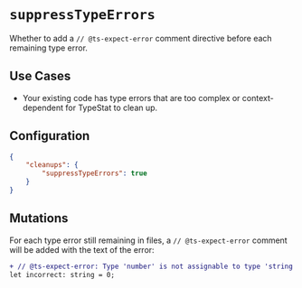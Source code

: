 # `suppressTypeErrors`

Whether to add a `// @ts-expect-error` comment directive before each remaining type error.

## Use Cases

* Your existing code has type errors that are too complex or context-dependent for TypeStat to clean up.

## Configuration

```json
{
    "cleanups": {
        "suppressTypeErrors": true
    }
}
```

## Mutations

For each type error still remaining in files, a `// @ts-expect-error` comment will be added with the text of the error:

```diff
+ // @ts-expect-error: Type 'number' is not assignable to type 'string'.
let incorrect: string = 0;
```
